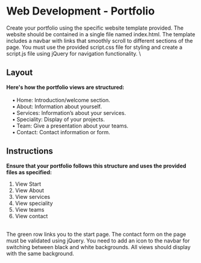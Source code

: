 # Web Development - Portfolio
Create your portfolio using the specific website template
provided. The website should be contained in a single file named index.html. The
template includes a navbar with links that smoothly scroll to different sections of the
page. You must use the provided script.css file for styling and create a script.js file using
jQuery for navigation functionality. \

## Layout
**Here's how the portfolio views are structured:** <br><br>
&nbsp;&nbsp;&nbsp;&nbsp;• Home: Introduction/welcome section.<br>
&nbsp;&nbsp;&nbsp;&nbsp;• About: Information about yourself.<br>
&nbsp;&nbsp;&nbsp;&nbsp;• Services: Information’s about your services.<br>
&nbsp;&nbsp;&nbsp;&nbsp;• Speciality: Display of your projects.<br>
&nbsp;&nbsp;&nbsp;&nbsp;• Team: Give a presentation about your teams.<br>
&nbsp;&nbsp;&nbsp;&nbsp;• Contact: Contact information or form.<br>

## Instructions
**Ensure that your portfolio follows this structure and uses the provided files as specified:**
1. View Start
2. View About
3. View services
4. View speciality
5. View teams
6. View contact
<br>
The green row links you to the start page. The contact form on the page must be
validated using jQuery. You need to add an icon to the navbar for switching between
black and white backgrounds. All views should display with the same background.
